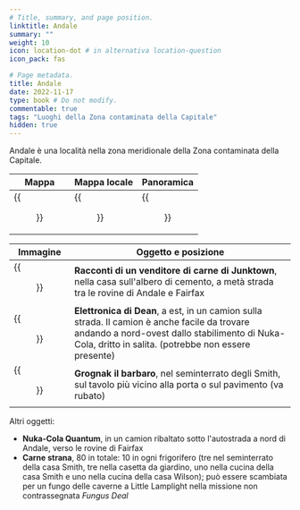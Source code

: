 ```yaml
---
# Title, summary, and page position.
linktitle: Andale
summary: ""
weight: 10
icon: location-dot # in alternativa location-question
icon_pack: fas

# Page metadata.
title: Andale
date: 2022-11-17
type: book # Do not modify.
commentable: true
tags: "Luoghi della Zona contaminata della Capitale"
hidden: true
---
```


Andale è una località nella zona meridionale della Zona contaminata della Capitale. 

| Mappa                | Mappa locale             | Panoramica       |
| -------------------- | ------------------------ | ---------------- |
| {{<figure src="fo3/Andale_loc.webp">}} | {{<figure src="fo3/Andale_loc_map.webp">}} | {{<figure src="fo3/Andale.webp">}} |


| Immagine                                                      | Oggetto e posizione                                                                                                                                                                                   |
| ------------------------------------------------------------- | ----------------------------------------------------------------------------------------------------------------------------------------------------------------------------------------------------- |
| {{<figure src="fo3/Concrete_treehouse_Tales_of_a_Junktown_Jerky_Vendor.webp">}} | **Racconti di un venditore di carne di Junktown**, nella casa sull'albero di cemento, a metà strada tra le rovine di Andale e Fairfax                                                                 |
| {{<figure src="fo3/Dean's_Electronics_truck_Andale_Nuka-Cola_plant.webp">}}     | **Elettronica di Dean**, a est, in un camion sulla strada. Il camion è anche facile da trovare andando a nord-ovest dallo stabilimento di Nuka-Cola, dritto in salita. (potrebbe non essere presente) |
| {{<figure src="fo3/Our_Little_Secret.webp">}}                                   | **Grognak il barbaro**, nel seminterrato degli Smith, sul tavolo più vicino alla porta o sul pavimento (va rubato)                                                                                    |

Altri oggetti:
- **Nuka-Cola Quantum**, in un camion ribaltato sotto l'autostrada a nord di Andale, verso le rovine di Fairfax
- **Carne strana**, 80 in totale: 10 in ogni frigorifero (tre nel seminterrato della casa Smith, tre nella casetta da giardino, uno nella cucina della casa Smith e uno nella cucina della casa Wilson); può essere scambiata per un fungo delle caverne a Little Lamplight nella missione non contrassegnata *Fungus Deal*
